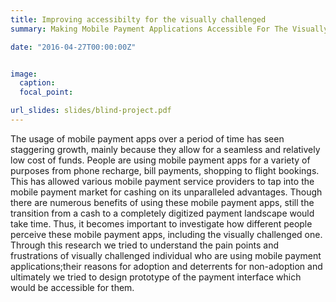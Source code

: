 ```yaml
---
title: Improving accessibilty for the visually challenged
summary: Making Mobile Payment Applications Accessible For The Visually Challenged

date: "2016-04-27T00:00:00Z"


image:
  caption: 
  focal_point: 

url_slides: slides/blind-project.pdf
---
```


The usage of mobile payment apps over a period of time has seen staggering growth, mainly because they allow for a seamless and relatively low cost of funds. People are using mobile payment apps for a variety of purposes from phone recharge, bill payments, shopping to flight bookings. This has allowed various mobile payment service providers to tap into the mobile payment market for cashing on its unparalleled advantages. Though there are numerous benefits of using these mobile payment apps, still the transition from a cash to a completely digitized payment landscape would take time. Thus, it becomes important to investigate how different people perceive these mobile payment apps, including the visually challenged one. Through this research we tried to understand the pain points and frustrations of visually challenged individual who are using mobile payment applications;their reasons for adoption and deterrents for non-adoption and ultimately we tried to design prototype of the payment interface which would be accessible for them.
